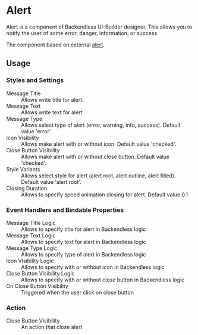 # Alert

Alert is a component of Backendless UI-Builder designer. This allows you to notify the user of some error, danger, information, or success.

The component based on external [alert](https://mui.com/material-ui/react-alert/).
## Usage

### Styles and Settings

<dl>
<dt>Message Title</dt>
<dd>Allows write title for alert.</dd>
<dt>Message Text</dt>
<dd>Allows write text for alert</dd>
<dt>Message Type</dt>
<dd>Allows select type of alert (error, warning, info, success). Default value 'error'.</dd>
<dt>Icon Visibility</dt>
<dd>Allows make alert with or without icon. Default value 'checked'.</dd>
<dt>Close Button Visibility</dt>
<dd>Allows make alert with or without close button. Default value 'checked'.</dd>
<dt>Style Variants</dt>
<dd>Allows select style for alert (alert root, alert outline, alert filled). Default value 'alert root'.</dd>
<dt>Closing Duration</dt>
<dd>Allows to specify speed animation closing for alert. Default value 0.1</dd>
</dl>

### Event Handlers and Bindable Properties

<dl>
<dt>Message Title Logic</dt>
<dd>Allows to specify title for alert in Backendless logic</dd>
<dt>Message Text Logic</dt>
<dd>Allows to specify text for alert in Backendless logic</dt>
<dt>Message Type Logic</dt>
<dd>Allows to specify type of alert in Backendless logic</dd>
<dt>Icon Visibility Logic</dt>
<dd>Allows to specify with or without icon in Backendless logic</dd>
<dt>Close Button Visibility Logic</dt>
<dd>Allows to specify with or without close button in Backendless logic</dd>
<dt>On Close Button Visibility</dt>
<dd>Triggered when the user click on close button</dd>
</dl>

### Action
<dl>
<dt>Close Button Visibility</dt>
<dd>An action that close alert</dd>
</dl>
